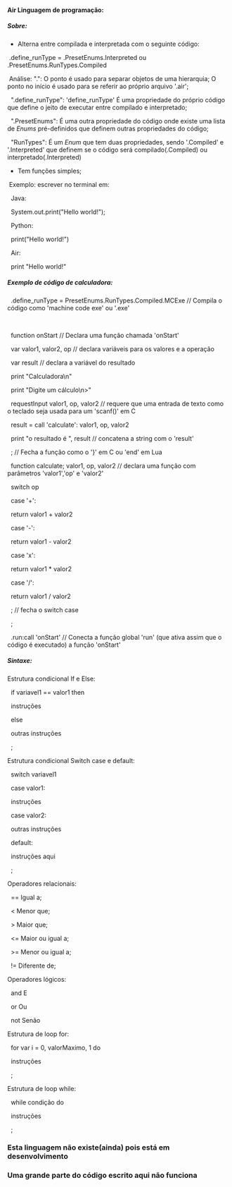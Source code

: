 #### Air Linguagem de programação:



##### Sobre:

* Alterna entre compilada e interpretada com o seguinte código:

&nbsp;.define\_runType = .PresetEnums.Interpreted ou .PresetEnums.RunTypes.Compiled

&nbsp;Análise:
  ".": O ponto é usado para separar objetos de uma hierarquia; O ponto no início é usado para se referir ao próprio arquivo '.air';

&nbsp; ".define\_runType": 'define\_runType' É uma propriedade do próprio código que define o jeito de executar entre compilado e interpretado;

&nbsp; ".PresetEnums": É uma outra propriedade do código onde existe uma lista de *Enums* pré-definidos que definem outras propriedades do código;

&nbsp; "RunTypes": É um *Enum* que tem duas propriedades, sendo '.Compiled' e '.Interpreted' que definem se o código será compilado(.Compiled) ou interpretado(.Interpreted)

* Tem funções simples;

&nbsp;Exemplo:
  escrever no terminal em:

&nbsp;  Java:

&nbsp;   System.out.print("Hello world!");

&nbsp;  Python:

&nbsp;   print("Hello world!")

&nbsp;  Air:

&nbsp;   print "Hello world!"



##### Exemplo de código de calculadora:

&nbsp;	.define\_runType = PresetEnums.RunTypes.Compiled.MCExe // Compila o código como 'machine code exe' ou '.exe'

&nbsp;	

&nbsp;	function onStart // Declara uma função chamada 'onStart'

&nbsp;		var valor1, valor2, op // declara variáveis para os valores e a operação

&nbsp;		var result // declara a variável do resultado

&nbsp;		print "Calculadora\\n"

&nbsp;		print "Digite um cálculo\\n>"

&nbsp;		requestInput valor1, op, valor2 // requere que uma entrada de texto como o teclado seja usada para um 'scanf()' em C

&nbsp;		result = call 'calculate': valor1, op, valor2

&nbsp;		print "o resultado é ", result // concatena a string com o 'result'

&nbsp;	; // Fecha a função como o '}' em C ou 'end' em Lua



&nbsp;	function calculate; valor1, op, valor2 // declara uma função com parâmetros 'valor1','op' e 'valor2'

&nbsp;		switch op

&nbsp;			case '+':

&nbsp;				return valor1 + valor2

&nbsp;			case '-':

&nbsp;				return valor1 - valor2

&nbsp;			case 'x':

&nbsp;				return valor1 \* valor2

&nbsp;			case '/':

&nbsp;				return valor1 / valor2

&nbsp;		; // fecha o switch case

&nbsp;	;



&nbsp;	.run:call 'onStart' // Conecta a função global 'run' (que ativa assim que o código é executado) a função 'onStart'



##### Sintaxe:

Estrutura condicional If e Else:

&nbsp;	if variavel1 == valor1 then

&nbsp;		instruções

&nbsp;	else

&nbsp;		outras instruções

&nbsp;	;

Estrutura condicional Switch case e default:

&nbsp;	switch variavel1

&nbsp;		case valor1:

&nbsp;			instruções

&nbsp;		case valor2:

&nbsp;			outras instruções

&nbsp;		default:

&nbsp;			instruções aqui

&nbsp;	;

Operadores relacionais:

&nbsp;	== Igual a;

&nbsp;	< Menor que;

&nbsp;	> Maior que;

&nbsp;	<= Maior ou igual a;

&nbsp;	>= Menor ou igual a;

&nbsp;	!= Diferente de;

Operadores lógicos:

&nbsp;	and E

&nbsp;	or Ou

&nbsp;	not Senão

Estrutura de loop for:

&nbsp;	for var i = 0, valorMaximo, 1 do

&nbsp;		instruções

&nbsp;	;

Estrutura de loop while:

&nbsp;	while condição do

&nbsp;		instruções

&nbsp;	;



### **Esta linguagem não existe(ainda) pois está em desenvolvimento**

### **Uma grande parte do código escrito aqui não funciona**

